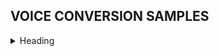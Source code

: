 
## VOICE CONVERSION SAMPLES
<details>
<summary>Heading</summary>
<ul>
<li> markdown list 1</li>
<ul>
<li> <A HREF="voice_page.md">Voice Samples</A></li>
<li> nested list 2</li>
</ul>
<li> markdown list 2</li>
</ul>
</details>